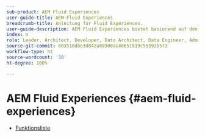 ```yaml
---
sub-product: AEM Fluid Experiences
user-guide-title: AEM Fluid Experiences
breadcrumb-title: Anleitung für Fluid Experiences.
user-guide-description: AEM Fluid Experiences bietet basierend auf den leistungsstarken Funktionen von AEM Sites, AEM Dynamic Media und AEM Assets eine zuverlässige Lösung für die Bereitstellung von Headless-Content.
index: n
role: Leader, Architect, Developer, Data Architect, Data Engineer, Admin, User
source-git-commit: 603518dbe3d842a08900ac40651919c55392b573
workflow-type: ht
source-wordcount: '38'
ht-degree: 100%

---
```



# AEM Fluid Experiences {#aem-fluid-experiences}

+ [Funktionsliste](/help/fluid-experiences/feature-list.md)